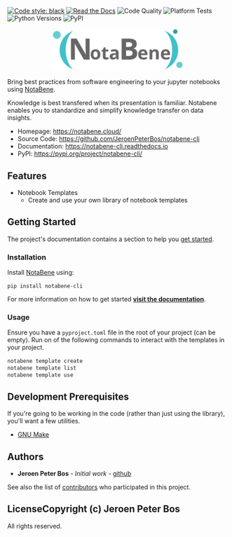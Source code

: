[![Code style: black](https://img.shields.io/badge/code%20style-black-000000.svg)](https://github.com/psf/black)
[![Read the Docs](https://readthedocs.org/projects/notabene-cli/badge/?version=latest)](https://notabene-cli.readthedocs.io/en/latest/?badge=latest)
![Code Quality](https://github.com/JeroenPeterBos/notabene-cli/actions/workflows/code-quality.yaml/badge.svg)
![Platform Tests](https://github.com/JeroenPeterBos/notabene-cli/actions/workflows/platform-tests.yaml/badge.svg)
![Python Versions](https://img.shields.io/pypi/pyversions/notabene-cli)
![PyPI](https://img.shields.io/pypi/v/notabene-cli)

<p align="center">
    <img width="60%" src="https://raw.githubusercontent.com/JeroenPeterBos/notabene-cli/main/docs/_static/images/logo_wide.svg">

</p>

<p align="center">

Bring best practices from software engineering to your jupyter notebooks using [NotaBene](https://github.com/JeroenPeterBos/notabene-cli). 

</p>

Knowledge is best transfered when its presentation is familiar. Notabene enables you to standardize and simplify knowledge transfer on data insights.

* Homepage: https://notabene.cloud/
* Source Code: https://github.com/JeroenPeterBos/notabene-cli
* Documentation: https://notabene-cli.readthedocs.io
* PyPI: https://pypi.org/project/notabene-cli/

## Features

* Notebook Templates
    * Create and use your own library of notebook templates

## Getting Started

The project's documentation contains a section to help you
[get started](https://notabene-cli.readthedocs.io/en/latest/getting_started.html).

### Installation

Install [NotaBene](https://github.com/JeroenPeterBos/notabene-cli) using:

```
pip install notabene-cli
```

For more information on how to get started **[visit the documentation](https://notabene-cli.readthedocs.io/en/latest)**.

### Usage

Ensure you have a `pyproject.toml` file in the root of your project (can be empty).
Run on of the following commands to interact with the templates in your project.

```
notabene template create
notabene template list
notabene template use
```

## Development Prerequisites

If you're going to be working in the code (rather than just using the library), you'll want a few utilities.

* [GNU Make](https://www.gnu.org/software/make/)

## Authors

* **Jeroen Peter Bos** - *Initial work* - [github](https://github.com/JeroenPeterBos)

See also the list of [contributors](https://github.com/JeroenPeterBos/notabene/contributors) who participated in this project.

## LicenseCopyright (c) Jeroen Peter Bos

All rights reserved.
